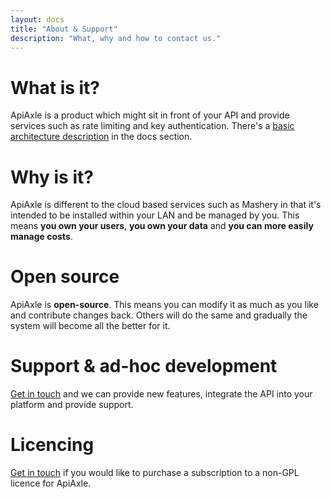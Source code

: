```yaml
---
layout: docs
title: "About & Support"
description: "What, why and how to contact us."
---
```


# What is it?

ApiAxle is a product which might sit in front of your API and provide
services such as rate limiting and key authentication. There's a
[basic architecture description](/docs/architecture) in the
docs section.

# Why is it?

ApiAxle is different to the cloud based services such as Mashery in
that it's intended to be installed within your LAN and be managed by
you. This means **you own your users**, **you own your data** and
**you can more easily manage costs**.

# Open source

ApiAxle is **open-source**. This means you can modify it as much as
you like and contribute changes back. Others will do the same and
gradually the system will become all the better for it.

# Support & ad-hoc development

[Get in touch](mailto:phil@apiaxle.com) and we can provide new
features, integrate the API into your platform and provide support.

# Licencing

[Get in touch](mailto:phil@apiaxle.com) if you would like to
purchase a subscription to a non-GPL licence for ApiAxle.
